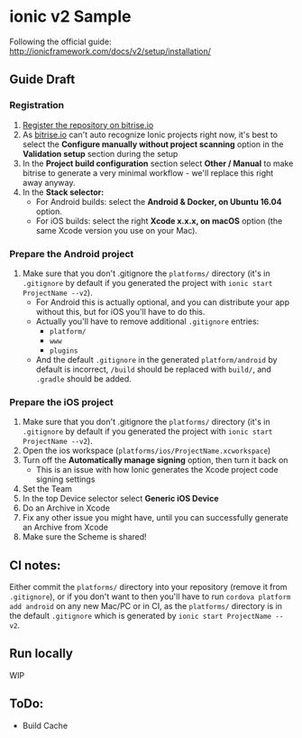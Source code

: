 # ionic v2 Sample

Following the official guide: http://ionicframework.com/docs/v2/setup/installation/

## Guide Draft

### Registration

1. [Register the repository on bitrise.io](http://devcenter.bitrise.io/getting-started/create-your-first-app-on-bitrise/)
1. As [bitrise.io](https://www.bitrise.io) can't auto recognize Ionic projects right now, it's best to select the __Configure manually without project scanning__ option in the __Validation setup__ section during the setup
1. In the __Project build configuration__ section select __Other / Manual__ to make bitrise to generate a very minimal workflow - we'll replace this right away anyway.
1. In the __Stack selector:__
    * For Android builds: select the __Android & Docker, on Ubuntu 16.04__ option.
    * For iOS builds: select the right __Xcode x.x.x, on macOS__ option (the same Xcode version you use on your Mac).

### Prepare the Android project

1. Make sure that you don't .gitignore the `platforms/` directory (it's in `.gitignore` by default
if you generated the project with `ionic start ProjectName --v2`).
    * For Android this is actually optional, and you can distribute your app without this,
      but for iOS you'll have to do this.
    * Actually you'll have to remove additional `.gitignore` entries:
        * `platform/`
        * `www`
        * `plugins`
    * And the default `.gitignore` in the generated `platform/android` by default is incorrect,
      `/build` should be replaced with `build/`, and `.gradle` should be added.

### Prepare the iOS project

1. Make sure that you don't .gitignore the `platforms/` directory (it's in `.gitignore` by default
if you generated the project with `ionic start ProjectName --v2`).
1. Open the ios workspace (`platforms/ios/ProjectName.xcworkspace`)
1. Turn off the __Automatically manage signing__ option, then turn it back on
    * This is an issue with how Ionic generates the Xcode project code signing settings
1. Set the Team
1. In the top Device selector select __Generic iOS Device__
1. Do an Archive in Xcode
1. Fix any other issue you might have, until you can successfully generate an Archive from Xcode
1. Make sure the Scheme is shared!


## CI notes:

Either commit the `platforms/` directory into your repository (remove it from `.gitignore`),
or if you don't want to then you'll have to run `cordova platform add android`
on any new Mac/PC or in CI, as the `platforms/` directory is in the
default `.gitignore` which is generated by `ionic start ProjectName --v2`.


## Run locally

WIP

## ToDo:

* Build Cache
